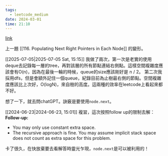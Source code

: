 ```yaml
---
tags:
  - leetcode_medium
date: 2024-03-01
time: 21:10
---
```

[link](https://leetcode.com/problems/populating-next-right-pointers-in-each-node-ii/)

上一題 [[116. Populating Next Right Pointers in Each Node]] 的變形。

[[2025-07-05|2025-07-05 Sat, 15:15]]
我做了兩次，第一次是老實的使用deque去記錄每一層的tree，再對該層的所有節點連結右側點。這樣空間複雜度應該會有O(n)，因為在最後一輪的時候，queue的size應該剛好是 n / 2。
第二次我採用dfs，但是會額外記住一個queue，紀錄目前為止樹最右側的節點。空間複雜度應該比上次好，O(logN)，來自樹的高度。這兩種的效率在leetcode上看起來都不好。

想了一下，就去問chatGPT。訣竅是要使用`node.next`。


[[2024-06-23|2024-06-23, 15:01]]
複習，這次按照follow up的限制去解：
**Follow-up:**
- You may only use constant extra space.
- The recursive approach is fine. You may assume implicit stack space does not count as extra space for this problem.

卡了很久，在快放棄要去看解答時靈光乍現，`node.next`是可以被利用的！
